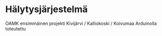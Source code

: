 # Hälytysjärjestelmä
OAMK ensimmäinen projekti
Kivijärvi / Kalliokoski / Koivumaa
Arduinolla toteutettu
